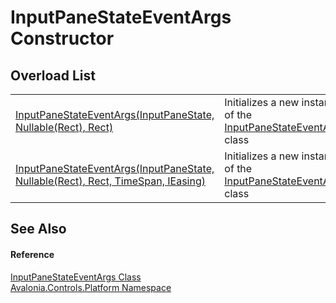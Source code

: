 # InputPaneStateEventArgs Constructor


## Overload List
<table>
<tr>
<td><a href="M_Avalonia_Controls_Platform_InputPaneStateEventArgs__ctor_1">InputPaneStateEventArgs(InputPaneState, Nullable(Rect), Rect)</a></td>
<td>Initializes a new instance of the <a href="T_Avalonia_Controls_Platform_InputPaneStateEventArgs">InputPaneStateEventArgs</a> class</td>
</tr>
<tr>
<td><a href="M_Avalonia_Controls_Platform_InputPaneStateEventArgs__ctor">InputPaneStateEventArgs(InputPaneState, Nullable(Rect), Rect, TimeSpan, IEasing)</a></td>
<td>Initializes a new instance of the <a href="T_Avalonia_Controls_Platform_InputPaneStateEventArgs">InputPaneStateEventArgs</a> class</td>
</tr>
</table>

## See Also


#### Reference
<a href="T_Avalonia_Controls_Platform_InputPaneStateEventArgs">InputPaneStateEventArgs Class</a>  
<a href="N_Avalonia_Controls_Platform">Avalonia.Controls.Platform Namespace</a>  
